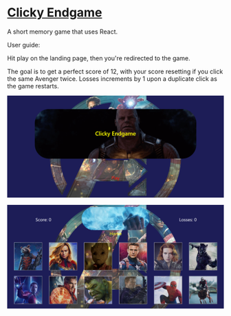 # [Clicky Endgame]()

A short memory game that uses React.

User guide:

Hit play on the landing page, then you're redirected to the game. 

The goal is to get a perfect score of 12, with your score resetting if you click the same Avenger twice. Losses increments by 1 upon a duplicate click as the game restarts.

![Landing](./client/public/landing.png)

![Game](./client/public/game.png)
